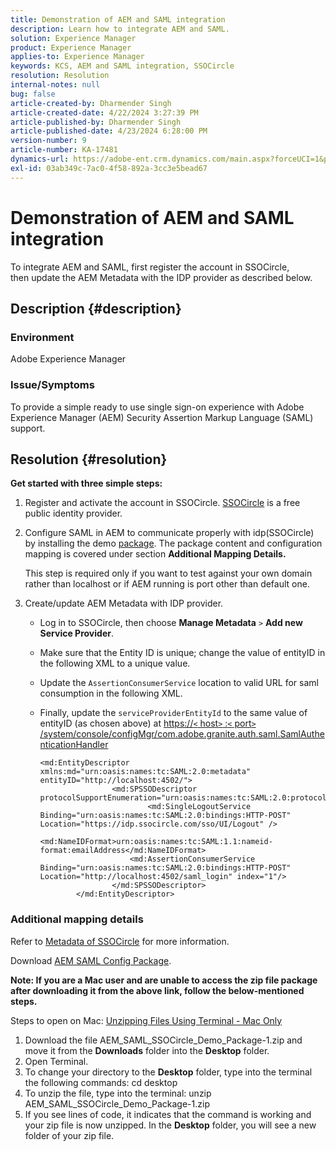 ```yaml
---
title: Demonstration of AEM and SAML integration
description: Learn how to integrate AEM and SAML.
solution: Experience Manager
product: Experience Manager
applies-to: Experience Manager
keywords: KCS, AEM and SAML integration, SSOCircle
resolution: Resolution
internal-notes: null
bug: false
article-created-by: Dharmender Singh
article-created-date: 4/22/2024 3:27:39 PM
article-published-by: Dharmender Singh
article-published-date: 4/23/2024 6:28:00 PM
version-number: 9
article-number: KA-17481
dynamics-url: https://adobe-ent.crm.dynamics.com/main.aspx?forceUCI=1&pagetype=entityrecord&etn=knowledgearticle&id=fdb188d8-bc00-ef11-a1fd-6045bd026dc7
exl-id: 03ab349c-7ac0-4f58-892a-3cc3e5bead67
---
```

# Demonstration of AEM and SAML integration


To integrate AEM and SAML, first register the account in SSOCircle, then update the AEM Metadata with the IDP provider as described below.

## Description {#description}


### <b>Environment</b>

Adobe Experience Manager

### <b>Issue/Symptoms</b>

To provide a simple ready to use single sign-on experience with Adobe Experience Manager (AEM) Security Assertion Markup Language (SAML) support.


## Resolution {#resolution}


<b>Get started with three simple steps:</b>

1. Register and activate the account in SSOCircle. [SSOCircle](https://www.ssocircle.com/en/) is a free public identity provider.
2. Configure SAML in AEM to communicate properly with idp(SSOCircle) by installing the demo [package](https://files.acrobat.com/a/preview/d0017bf5-c35a-483e-80a0-d6bfb0526299). The package content and configuration mapping is covered under section <b>Additional Mapping Details.</b>

    

    This step is required only if you want to test against your own domain rather than localhost or if AEM running is port other than default one.

    
3. Create/update AEM Metadata with IDP provider.
    - Log in to SSOCircle, then choose <b>Manage Metadata</b> `>`  <b>Add new Service Provider</b>.
    - Make sure that the Entity ID is unique; change the value of entityID in the following XML to a unique value.
    - Update the `AssertionConsumerService` location to valid URL for saml consumption in the following XML.
    - Finally, update the `serviceProviderEntityId` to the same value of entityID (as chosen above) at [https://`<` host`>` :`<` port`>` /system/console/configMgr/com.adobe.granite.auth.saml.SamlAuthenticationHandler](https://<host>:<port>/system/console/configMgr/com.adobe.granite.auth.saml.SamlAuthenticationHandler)
        


        ```
        <md:EntityDescriptor xmlns:md="urn:oasis:names:tc:SAML:2.0:metadata" entityID="http://localhost:4502/">
                        <md:SPSSODescriptor protocolSupportEnumeration="urn:oasis:names:tc:SAML:2.0:protocol">
                                <md:SingleLogoutService Binding="urn:oasis:names:tc:SAML:2.0:bindings:HTTP-POST" Location="https://idp.ssocircle.com/sso/UI/Logout" />
                                <md:NameIDFormat>urn:oasis:names:tc:SAML:1.1:nameid-format:emailAddress</md:NameIDFormat>        
                            <md:AssertionConsumerService Binding="urn:oasis:names:tc:SAML:2.0:bindings:HTTP-POST" Location="http://localhost:4502/saml_login" index="1"/>    
                        </md:SPSSODescriptor>
                </md:EntityDescriptor>
        ```



    

    


### Additional mapping details

Refer to [Metadata of SSOCircle](https://idp.ssocircle.com/) for more information.

Download [AEM SAML Config Package](https://acrobat.adobe.com/link/track?uri=urn%3Aaaid%3Ascds%3AUS%3Ad0017bf5-c35a-483e-80a0-d6bfb0526299).

<b>Note: If you are a Mac user and are unable to access the zip file package after downloading it from the above link, follow the below-mentioned steps. </b>

Steps to open on Mac: [Unzipping Files Using Terminal - Mac Only](https://support.3playmedia.com/hc/en-us/articles/227729068-Unzipping-Files-Using-Terminal-Mac-Only)

1. Download the file AEM_SAML_SSOCircle_Demo_Package-1.zip and move it from the <b>Downloads</b> folder into the <b>Desktop</b> folder.
2. Open Terminal.
3. To change your directory to the <b>Desktop</b> folder, type into the terminal the following commands: cd desktop
4. To unzip the file, type into the terminal: unzip AEM_SAML_SSOCircle_Demo_Package-1.zip
5. If you see lines of code, it indicates that the command is working and your zip file is now unzipped. In the <b>Desktop</b> folder, you will see a new folder of your zip file.
